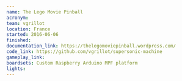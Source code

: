 ```yaml
---
name: The Lego Movie Pinball
acronym:
team: vgrillot
location: France
started: 2016-06-06
finished:
documentation_link: https://thelegomoviepinball.wordpress.com/
code_link: https://github.com/vgrillot/supersonic-machine
gameplay_link:
boardsets: Custom Raspberry Arduino MPF platform
lights:
---
```


